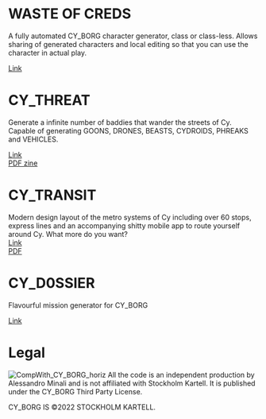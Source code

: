 # WASTE OF CREDS
A fully automated CY_BORG character generator, class or class-less.
Allows sharing of generated characters and local editing so that you can use the character in actual play.

[Link](https://alessandrominali.github.io/cy-borg-gen/waste_of_creds.html)

# CY_THREAT
Generate a infinite number of baddies that wander the streets of Cy.  
Capable of generating GOONS, DRONES, BEASTS, CYDROIDS, PHREAKS and VEHICLES.

[Link](https://silentbunny.itch.io/cy-threat)  
[PDF zine](https://silentbunny.itch.io/cy-threat-zine)

# CY_TRANSIT
Modern design layout of the metro systems of Cy including over 60 stops, express lines and an accompanying shitty mobile app to route yourself around Cy. What more do you want?  
[Link](https://silentbunny.itch.io/cy-transit)  
[PDF](https://silentbunny.itch.io/cy-transit/purchase)

# CY_D0SSIER

Flavourful mission generator for CY_BORG

[Link](https://alessandrominali.github.io/cy-borg-gen/cy_dossier.html)

# Legal
![CompWith_CY_BORG_horiz](https://user-images.githubusercontent.com/4143332/193058984-ecfed7ac-ed1a-448e-9ea5-c83b212869f9.svg)
All the code is an independent production by Alessandro Minali and is not affiliated with Stockholm Kartell. It is published under the CY_BORG Third Party License.

CY_BORG IS ©2022 STOCKHOLM KARTELL.
